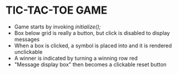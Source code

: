 # TIC-TAC-TOE GAME

- Game starts by invoking *initialize();*  
- Box below grid is really a button, but click is disabled to display messages  
- When a box is clicked, a symbol is placed into and it is rendered unclickable  
- A winner is indicated by turning a winning row red  
- "Message display box" then becomes a clickable reset button
